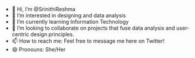 - 👋 Hi, I’m @SrinithiReshma
- 👀 I’m interested in designing and data analysis
- 🌱 I’m currently learning Information Technology
- 💞️ I’m looking to collaborate on projects that fuse data analysis and user-centric design principles.
- 📫 How to reach me: Feel free to message me here on Twitter!
- 😄 Pronouns: She/Her
